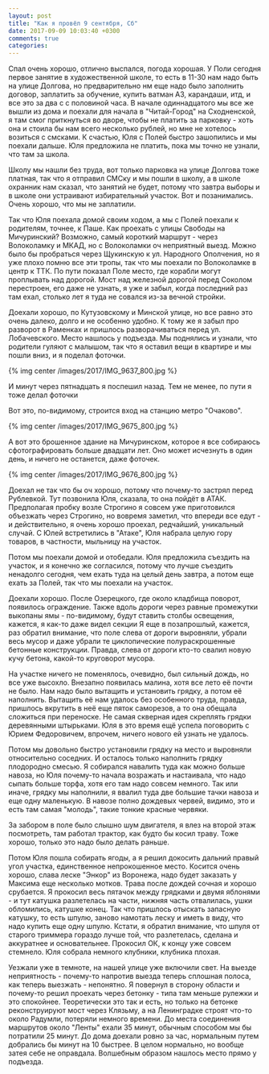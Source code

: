 ```yaml
---
layout: post
title: "Как я провёл 9 сентября, Сб"
date: 2017-09-09 10:03:40 +0300
comments: true
categories: 
---
```

Спал очень хорошо, отлично выспался, погода хорошая. У Поли сегодня первое занятие в художественной школе, то есть в 11-30 нам надо быть на улице Долгова, но предварительно нм еще надо было заполнить договор, заплатить за обучение, купить ватман А3, карандаши, итд, и все это за два с с половиной часа. В начале одиннадцатого мы все же вышли из дома и поехали для начала в "Читай-Город" на Сходненской, я там смог приткнуться во дворе, чтобы не платить за парковку - хоть она и стоила бы нам всего несколько рублей, но мне не хотелось возиться с смсками. К счастью, Юля с Полей быстро зашопились и мы поехали дальше. Юля предложила не платить, пока мы точно не узнали, что там за школа.

Школу мы нашли без труда, вот только парковка на улице Долгова тоже платная, так что я отправил СМСку и мы пошли в школу, а в школе охранник нам сказал, что занятий не будет, потому что завтра выборы и в школе они устраивают избирательный участок. Вот и позанимались. Очень хорошо, что мы не заплатили. 

Так что Юля поехала домой своим ходом, а мы с Полей поехали к родителям, точнее, к Паше. Как проехать с улицы Свободы на Мичуринский? Возможно, самый короткий маршрут - через Волоколамку и МКАД, но с Волоколамки оч неприятный выезд. Можно было бы пробраться через Щукинскую к ул. Народного Ополчения, но я уже плохо помню все эти тропы, так что мы поехали по Волоколамке в центр к ТТК. По пути показал Поле место, где корабли могут проплывать над дорогой. Мост над железной дорогой перед Соколом перестроен, его даже не узнать, я уже и забыл, когда последний раз там ехал, столько лет я туда не совался из-за вечной стройки.

Доехали хорошо, по Кутузовскому и Минской улице, но все равно это очень далеко, долго и не особенно удобно. К тому же я забыл про разворот в Раменках и пришлось разворачиваться перед ул. Лобачевского. Место нашлось у подъезда. Мы поднялись и узнали, что родители гуляют с малышом, так что я оставил вещи в квартире и мы пошли вниз, и я поделал фоточки.  

{% img center /images/2017/IMG_9637_800.jpg %}

И минут через пятнадцать я поспешил назад. Тем не менее, по пути я тоже делал фоточки

Вот это, по-видимому, строится вход на станцию метро "Очаково".

{% img center /images/2017/IMG_9675_800.jpg %}

А вот это брошенное здание на Мичуринском, которое я все собираюсь сфотографировать больше двадцати лет. Оно может исчезнуть в один день, и ничего не останется, даже фоточек.

{% img center /images/2017/IMG_9676_800.jpg %}

Доехал не так что бы оч хорошо, потому что почему-то застрял перед Рублевкой. Тут позвонила Юля, сказала, то она пойдёт в АТАК. Предполагая пробку возле Строгино я совсем уже приготовился объезжать через Строгино, но вовремя заметил, что впереди все едут - и действительно, я очень хорошо проехал, редчайший, уникальный случай. С Юлей встретились в "Атаке", Юля набрала целую гору товаров, в частности, мыльницу на участок.

Потом мы поехали домой и отобедали. Юля предложила съездить на участок, и я конечно же согласился, потому что лучше съездить ненадолго сегодня, чем ехать туда на целый день завтра, а потом еще ехать за Полей, так что мы поехали на участок.

Доехали хорошо. После Озерецкого, где около кладбища поворот, появилось ограждение. Также вдоль дороги через равные промежутки выкопаны ямы - по-видимому, будут ставить столбы освещения, кажется, я как-то даже видел секции Я еще в позапрошлый, кажется, раз обратил внимание, что поле слева от дороги выровняли, убрали весь мусор и даже убрали те циклопические полураскрошенные бетонные конструкции. Правда, слева от дороги кто-то свалил новую кучу бетона, какой-то круговорот мусора.

На участке ничего не поменялось, очевидно, был сильный дождь, но все уже высохло. Внезапно появилась малина, хотя все лето её почти не было. Нам надо было вытащить и установить грядку, а потом её наполнить. Вытащить её нам удалось без особенного труда, правда, пришлось вкрутить в неё еще пяток саморезов, а то она обещала сложиться при переноске. Не самая скверная идея скреплять грядки деревянными штырьками. Юля в это время ещё успела поговорить с Юрием Федоровичем, впрочем, ничего нового ей узнать не удалось.

Потом мы довольно быстро установили грядку на место и выровняли относительно соседних. И осталось только наполнить грядку плодородно смесью. Я собирался навалить туда как можно больше навоза, но Юля почему-то начала возражать и настаивала, что надо сыпать больше торфа, хотя его там надо совсем немного. Так или иначе, грядку мы наполнили, я ввалил туда две большие тачки навоза и еще одну маленькую. В навозе полно дождевых червей, видимо, это и есть там самая "молодь", такие тонкие красные червяки.

За забором в поле было слышно шум двигателя, я влез на второй этаж посмотреть, там работал трактор, как будто бы косил траву. Тоже хорошо, только это надо было делать раньше.

Потом Юля пошла собирать ягоды, а я решил докосить дальний правый угол участка, единственное непрокошенное место. Косится очень хорошо, слава леске "Энкор" из Воронежа, надо будет заказать у Максима еще несколько мотков. Трава после дождей сочная и хорошо срубается. Я прокосил весь пятачок между грядками и двумя яблонями - и тут катушка разлетелась на части, нижняя часть отвалилась, ушки обломились, катушке конец. Так что пришлось отыскать запасную катушку, то есть шпулю, заново намотать леску и иметь в виду, что надо купить еще одну шпулю. Кстати, я обратил внимание, что шпуля от старого триммера гораздо лучше той, что разлетелась, сделана и аккуратнее и основательнее. Прокосил ОК, к концу уже совсем стемнело. Юля собрала немного клубники, клубника плохая.

Уезжали уже в темноте, на нашей улице уже включили свет. На выезде неприятность - почему-то напротив выезда теперь сплошная полоса, как теперь выезжать - непонятно. Я повернул в сторону области и почему-то решил проехать через бетонку - типа там меньше рулежки и это спокойнее. Теоретически это так и есть, но только на бетонке реконструируют мост через Клязьму, а на Ленинградке строят что-то около Радумли, потеряли немного времени. До места соединения маршрутов около "Ленты" ехали 35 минут, обычным способом мы бы потратили 25 минут. До дома доехали ровно за час, нормальным путем добрались бы минут на 10 быстрее. В целом нормально, но вообще затея себе не оправдала. Волшебным образом нашлось место прямо у подъезда.
